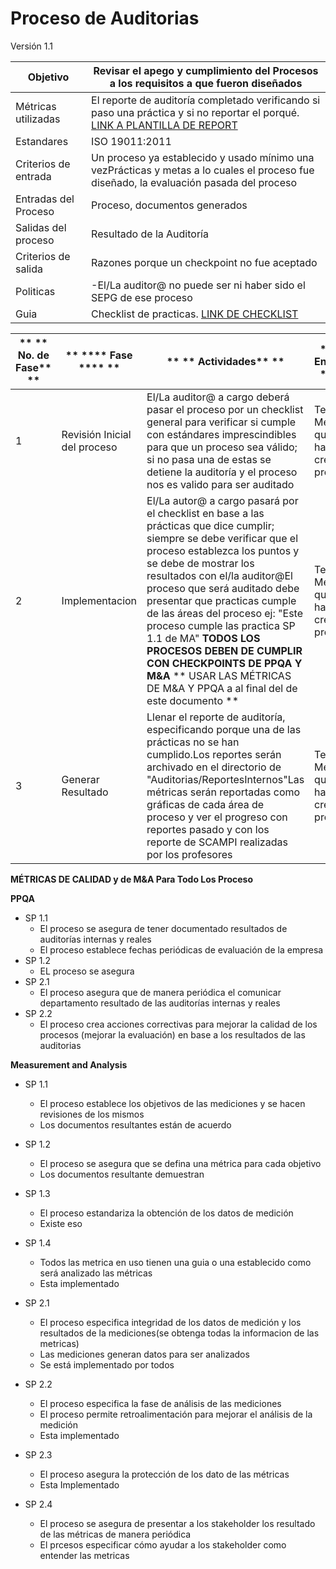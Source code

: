 # Proceso de Auditorias
Versión 1.1

|    Objetivo   |    Revisar el apego y cumplimiento del Procesos a los requisitos a que fueron diseñados   |
| --- | --- |
|    Métricas utilizadas   | El reporte de auditoría completado verificando si paso una práctica y si no reportar el porqué. [LINK  A PLANTILLA DE REPORT](https://github.com/CaveLabs-1/Wiki/blob/AleLopezPerez1312-patch-6/Auditorias/Platilla%20Reporte%20De%20Estatus.docx?raw=true) |
|    Estandares   |    ISO 19011:2011   |
|    Criterios de entrada   |    Un proceso ya establecido y usado mínimo una vezPrácticas y metas a lo cuales el proceso fue  diseñado, la evaluación pasada del proceso   |
|    Entradas del Proceso   |    Proceso, documentos generados   |
|    Salidas del proceso   |    Resultado de la Auditoría   |
|    Criterios de salida   |    Razones porque un checkpoint no fue aceptado   |
|    Politicas   |    -El/La auditor@ no puede ser ni haber sido el SEPG de ese proceso   |
| Guia | Checklist de practicas. [LINK DE CHECKLIST](https://github.com/CaveLabs-1/Wiki/blob/AleLopezPerez1312-patch-6/Auditorias/Checklist.docx?raw=true) |





| **                               **  **No. de Fase****                         **|**                                 **** Fase ****                       ** | **                               **  **Actividades****                         **|**                                 **** Encargado ****                       ** |
| --- | --- | --- | --- |
|     1    |     Revisión Inicial del proceso    |     El/La auditor@ a cargo deberá pasar el proceso por un checklist general para verificar si cumple con estándares     imprescindibles para que un proceso sea válido; si no pasa una de estas se detiene la auditoría y el proceso nos es valido para ser auditado    |     Team Member que no hayan creado el proceso        |
|     2    |     Implementacion    |     El/La autor@ a cargo pasará por el checklist en base a las prácticas que dice cumplir; siempre se debe verificar que el proceso establezca los puntos y se debe de mostrar los resultados con el/la auditor@El proceso que será auditado debe presentar que practicas cumple de las áreas del proceso ej:    &quot;Este proceso cumple las practica SP 1.1 de MA&quot; **TODOS LOS PROCESOS DEBEN DE CUMPLIR CON CHECKPOINTS DE PPQA Y M&amp;A**  **      USAR LAS MÉTRICAS DE M&amp;A Y PPQA a                                                                               al final del de este documento      **             | Team Member que no hayan creado el proceso          |
|     3    |     Generar Resultado    | Llenar el reporte de auditoría, especificando porque una de las prácticas no se han cumplido.Los reportes serán archivado en el directorio de &quot;Auditorias/ReportesInternos&quot;Las métricas serán reportadas como gráficas de cada área de proceso y ver el progreso con reportes pasado y con los reporte de SCAMPI realizadas por los profesores | Team Member que no hayan creado el proceso          |

















**MÉTRICAS DE CALIDAD y de M&amp;A Para Todo Los Proceso**

**PPQA**

- SP         1.1
  - El proceso se asegura de tener documentado resultados de auditorías                 internas y reales
  - El proceso establece fechas periódicas de evaluación de la empresa
- SP         1.2
  - EL proceso se asegura
- SP         2.1
  - El proceso asegura que de manera periódica el comunicar departamento                 resultado de las auditorías internas y reales
- SP         2.2
  - El proceso crea acciones correctivas para mejorar la calidad de los                 procesos (mejorar la evaluación) en base a los resultados de las                 auditorias



**Measurement and Analysis**

- SP 1.1
  - El proceso establece los objetivos de las mediciones y se hacen revisiones de los mismos
  - Los documentos resultantes están de acuerdo

- SP 1.2
  - El proceso se asegura que se defina una métrica para cada objetivo
  - Los documentos resultante demuestran
- SP 1.3
  - El proceso estandariza la obtención de los datos de medición
  - Existe eso
- SP 1.4
  - Todos las metrica en uso tienen una guia o una establecido como será analizado las métricas
  - Esta implementado
- SP 2.1
  - El proceso especifica integridad de los datos de medición y los resultados de la mediciones(se obtenga todas la informacion de las metricas)
  - Las mediciones generan datos para ser analizados
  - Se está implementado por todos

- SP 2.2
  - El proceso especifica la fase de análisis de las mediciones
  - El proceso permite retroalimentación para mejorar el análisis de la medición
  - Esta implementado



- SP 2.3
  - El proceso asegura la protección de los dato de las métricas
  - Esta Implementado
- SP 2.4
  - El proceso se asegura de presentar a los stakeholder los resultado de las métricas de manera periódica
  - El prcesos especificar cómo ayudar a los stakeholder como entender  las metricas

